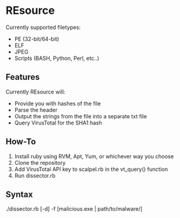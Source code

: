 REsource
========

Currently supported filetypes:
* PE (32-bit/64-bit)
* ELF
* JPEG
* Scripts (BASH, Python, Perl, etc..)


Features
--------
Currently REsource will:
- Provide you with hashes of the file
- Parse the header
- Output the strings from the file into a separate txt file
- Query VirusTotal for the SHA1 hash


How-To
-------
1. Install ruby using RVM, Apt, Yum, or whichever way you choose
2. Clone the repository
3. Add VirusTotal API key to scalpel.rb in the vt_query() function
4. Run dissector.rb


Syntax
-------
./dissector.rb [-d] -f [malicious.exe | path/to/malware/]

